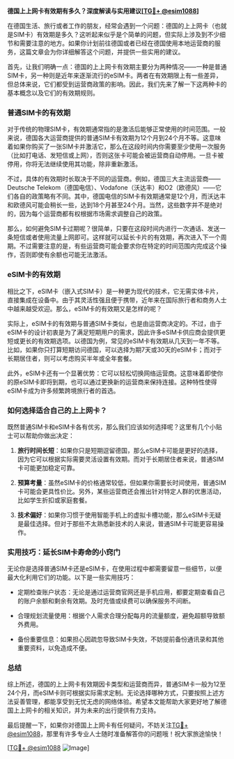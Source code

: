 **德国上上网卡有效期有多久？深度解读与实用建议[[TG💪+ @esim1088](https://t.me/s/esim1088)]**

在德国生活、旅行或者工作的朋友，经常会遇到一个问题：德国的上上网卡（也就是SIM卡）有效期是多久？这听起来似乎是个简单的问题，但实际上涉及到不少细节和需要注意的地方。如果你计划前往德国或者已经在德国使用本地运营商的服务，这篇文章会为你详细解答这个问题，并提供一些实用的建议。

首先，让我们明确一点：德国的上上网卡有效期主要分为两种情况——一种是普通SIM卡，另一种则是近年来逐渐流行的eSIM卡。两者在有效期限上有一些差异，但总体来说，它们都受到运营商政策的影响。因此，我们先来了解一下这两种卡的基本概念以及它们的有效期规则。

### 普通SIM卡的有效期

对于传统的物理SIM卡，有效期通常指的是激活后能够正常使用的时间范围。一般来说，德国各大运营商提供的普通SIM卡有效期为12个月到24个月不等。这意味着如果你购买了一张SIM卡并激活它，那么在这段时间内你需要至少使用一次服务（比如打电话、发短信或上网），否则这张卡可能会被运营商自动停用。一旦卡被停用，你将无法继续使用其功能，除非重新激活。

不过，具体的有效期时长取决于不同的运营商。例如，德国三大主流运营商——Deutsche Telekom（德国电信）、Vodafone（沃达丰）和O2（欧德风）——它们各自的政策略有不同。其中，德国电信的SIM卡有效期通常是12个月，而沃达丰和欧德风可能会稍长一些，达到18个月甚至24个月。当然，这些数字并不是绝对的，因为每个运营商都有权根据市场需求调整自己的政策。

那么，如何避免SIM卡过期呢？很简单，只要在这段时间内进行一次通话、发送一条短信或者使用流量上网即可。这样就可以延长卡片的有效期，再次进入下一个周期。不过需要注意的是，有些运营商可能会要求你在特定的时间范围内完成这个操作，否则即使有余额也可能无法激活。

### eSIM卡的有效期

相比之下，eSIM卡（嵌入式SIM卡）是一种更为现代的技术，它无需实体卡片，直接集成在设备中。由于其灵活性强且便于携带，近年来在国际旅行者和商务人士中越来越受欢迎。那么，eSIM卡的有效期又是怎样的呢？

实际上，eSIM卡的有效期与普通SIM卡类似，也是由运营商决定的。不过，由于eSIM卡的设计初衷是为了满足短期用户的需求，因此许多eSIM卡供应商会提供更短或更长的有效期选项。以德国为例，常见的eSIM卡有效期从几天到一年不等。比如，如果你只打算短期访问德国，可以选择为期7天或30天的eSIM卡；而对于长期居住者，则可以考虑购买半年或全年套餐。

此外，eSIM卡还有一个显著优势：它可以轻松切换网络运营商。这意味着即使你的原eSIM卡即将到期，也可以通过更换新的运营商来保持连接。这种特性使得eSIM卡成为许多频繁跨境旅行者的首选。

### 如何选择适合自己的上上网卡？

既然普通SIM卡和eSIM卡各有优劣，那么我们应该如何选择呢？这里有几个小贴士可以帮助你做出决定：

1. **旅行时间长短**：如果你只是短期逗留德国，那么eSIM卡可能是更好的选择，因为它可以根据实际需要灵活设置有效期。而对于长期居住者来说，普通SIM卡可能更加稳定可靠。
   
2. **预算考量**：虽然eSIM卡的价格通常较低，但如果你需要长时间使用，普通SIM卡可能会更具性价比。另外，某些运营商还会推出针对特定人群的优惠活动，比如学生折扣或家庭套餐。

3. **技术偏好**：如果你习惯于使用智能手机上的虚拟卡槽功能，那么eSIM卡无疑是最佳选择。但对于那些不太熟悉新技术的人来说，普通SIM卡可能更容易操作。

### 实用技巧：延长SIM卡寿命的小窍门

无论你是选择普通SIM卡还是eSIM卡，在使用过程中都需要留意一些细节，以便最大化利用它们的功能。以下是一些实用技巧：

- 定期检查账户状态：无论是通过运营商官网还是手机应用，都要定期查看自己的账户余额和剩余有效期。及时充值或续费可以确保服务不间断。
  
- 合理规划流量使用：根据个人需求合理分配每月的流量额度，避免超额导致额外费用。

- 备份重要信息：如果担心因疏忽导致SIM卡失效，不妨提前备份通讯录和其他重要资料，以免造成不便。

### 总结

综上所述，德国的上上网卡有效期因卡类型和运营商而异，普通SIM卡一般为12至24个月，而eSIM卡则可根据实际需求定制。无论选择哪种方式，只要按照上述方法妥善管理，都能享受到无忧无虑的网络体验。希望本文能帮助大家更好地了解德国上上网卡的相关知识，并为未来的出行提供有力支持。

最后提醒一下，如果你对德国上上网卡有任何疑问，不妨关注[TG💪+ @esim1088](https://t.me/s/esim1088)，那里有许多专业人士随时准备解答你的问题哦！祝大家旅途愉快！

[[TG💪+ @esim1088](https://t.me/s/esim1088) ![Image](https://i.postimg.cc/4NQfJmqS/Snipaste-2025-05-13-00-14-12.png)]